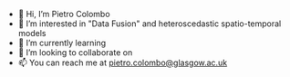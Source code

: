 - 👋 Hi, I’m Pietro Colombo
- 👀 I’m interested in "Data Fusion" and heteroscedastic spatio-temporal models
- 🌱 I’m currently learning 
- 💞️ I’m looking to collaborate on 
- 📫 You can reach me at pietro.colombo@glasgow.ac.uk

<!---
Pietrostat193/Pietrostat193 is a ✨ special ✨ repository because its `README.md` (this file) appears on your GitHub profile.
You can click the Preview link to take a look at your changes.
--->
